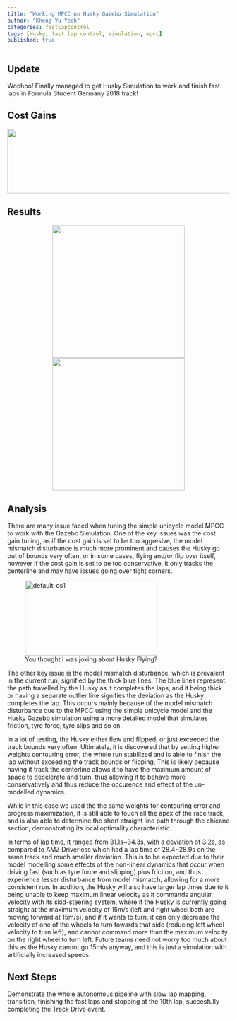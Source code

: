 ```yaml
---
title: "Working MPCC on Husky Gazebo Simulation"
author: "Kheng Yu Yeoh"
categories: fastlapcontrol
tags: [Husky, fast lap control, simulation, mpcc]
published: true
---
```


## Update
Woohoo! Finally managed to get Husky Simulation to work and finish fast laps in Formula Student Germany 2018 track! 

## Cost Gains
<p align="center">
  <img width="596" height="146" src="https://user-images.githubusercontent.com/78944454/137822548-d1231221-bb89-41b6-bbd1-12f69a20904f.PNG">
</p>

## Results
<p align="center">
  <img width="300" height="300" src="https://user-images.githubusercontent.com/78944454/137822461-8c393c6c-e741-45fb-a63c-f42a4bc9d126.png">  
  <img width="300" height="300" src="https://user-images.githubusercontent.com/78944454/137822481-a9826d5f-6d46-4c8e-b5f7-5baaddd6b77d.png">
</p>

## Analysis
There are many issue faced when tuning the simple unicycle model MPCC to work with the Gazebo Simulation. One of the key issues was the cost gain tuning, as if the cost gain
is set to be too aggresive, the model mismatch disturbance is much more prominent and causes the Husky go out of bounds very often, or in some cases, flying and/or 
flip over itself, however if the cost gain is set to be too conservative, it only tracks the centerline and may have issues going over tight corners.

<figure>
  <img width="300" height="169" src="https://user-images.githubusercontent.com/78944454/137824364-6eafe773-5adf-49ee-ba37-fa94b649c0f7.gif" alt="default-os1"/>
  <figcaption>You thought I was joking about Husky Flying?</figcaption>
</figure>

The other key issue is the model mismatch disturbance, which is prevalent in the current run, signified by the thick blue lines. The blue lines represent the path travelled by 
the Husky as it completes the laps, and it being thick or having a separate outlier line signifies the deviation as the Husky completes the lap. This occurs mainly because of 
the model mismatch disturbance due to the MPCC using the simple unicycle model and the Husky Gazebo simulation using a more detailed model that simulates friction, tyre force, 
tyre slips and so on. 

In a lot of testing, the Husky either flew and flipped, or just exceeded the track bounds very often. Ultimately, it is discovered that by setting higher weights contouring 
error, the whole run stabilized and is able to finish the lap without exceeding the track bounds or flipping. This is likely because having it track the centerline allows it to 
have the maximum amount of space to decelerate and turn, thus allowing it to behave more conservatively and thus reduce the occurence and effect of the un-modelled dynamics. 

While in this case we used the the same weights for contouring error and progress maximization, it is still able to touch all the apex of the race track, and is also able to 
determine the short straight line path through the chicane section, demonstrating its local optimality characteristic.

In terms of lap time, it ranged from 31.1s~34.3s, with a deviation of 3.2s, as compared to AMZ Driverless which had a lap time of 28.4~28.9s on the same track and much smaller 
deviation. This is to be expected due to their model modelling some effects of the non-linear dynamics that occur when driving fast (such as tyre force and slipping) plus 
friction, and thus experience lesser disturbance from model mismatch, allowing for a more consistent run. In addition, the Husky will also have larger lap times due to it being 
unable to keep maximum linear velocity as it commands angular velocity with its skid-steering system, where if the Husky is currently going straight at the maximum velocity of 
15m/s (left and right wheel both are moving forward at 15m/s), and if it wants to turn, it can only decrease the velocity of one of the wheels to turn towards that side 
(reducing left wheel velocity to turn left), and cannot command more than the maximum velocity on the right wheel to turn left. Future teams need not worry too much about this 
as the Husky cannot go 15m/s anyway, and this is just a simulation with artificially increased speeds.

## Next Steps
Demonstrate the whole autonomous pipeline with slow lap mapping, transition, finishing the fast laps and stopping at the 10th lap, succesfully completing the Track Drive event.

